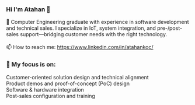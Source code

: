 ### Hi I'm Atahan 👋

💼 Computer Engineering graduate with experience in software development and technical sales. I specialize in IoT, system integration, and pre-/post-sales support—bridging customer needs with the right technology. <br> <br>
📫 How to reach me: https://www.linkedin.com/in/atahankoc/

### 🎯 My focus is on:
Customer-oriented solution design and technical alignment <br>
Product demos and proof-of-concept (PoC) design  <br>
Software & hardware integration <br>
Post-sales configuration and training




